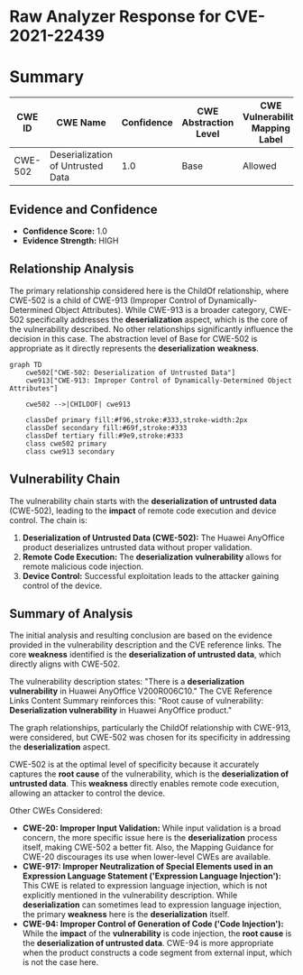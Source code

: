 # Raw Analyzer Response for CVE-2021-22439

# Summary
| CWE ID | CWE Name | Confidence | CWE Abstraction Level | CWE Vulnerability Mapping Label | CWE-Vulnerability Mapping Notes |
|---|---|---|---|---|---|
| CWE-502 | Deserialization of Untrusted Data | 1.0 | Base | Allowed | Primary CWE |

## Evidence and Confidence

*   **Confidence Score:** 1.0
*   **Evidence Strength:** HIGH

## Relationship Analysis
The primary relationship considered here is the ChildOf relationship, where CWE-502 is a child of CWE-913 (Improper Control of Dynamically-Determined Object Attributes). While CWE-913 is a broader category, CWE-502 specifically addresses the **deserialization** aspect, which is the core of the vulnerability described. No other relationships significantly influence the decision in this case. The abstraction level of Base for CWE-502 is appropriate as it directly represents the **deserialization** **weakness**.

```mermaid
graph TD
    cwe502["CWE-502: Deserialization of Untrusted Data"]
    cwe913["CWE-913: Improper Control of Dynamically-Determined Object Attributes"]
    
    cwe502 -->|CHILDOF| cwe913
    
    classDef primary fill:#f96,stroke:#333,stroke-width:2px
    classDef secondary fill:#69f,stroke:#333
    classDef tertiary fill:#9e9,stroke:#333
    class cwe502 primary
    class cwe913 secondary
```

## Vulnerability Chain
The vulnerability chain starts with the **deserialization of untrusted data** (CWE-502), leading to the **impact** of remote code execution and device control. The chain is:
1.  **Deserialization of Untrusted Data (CWE-502):** The Huawei AnyOffice product deserializes untrusted data without proper validation.
2.  **Remote Code Execution:** The **deserialization** **vulnerability** allows for remote malicious code injection.
3.  **Device Control:** Successful exploitation leads to the attacker gaining control of the device.

## Summary of Analysis
The initial analysis and resulting conclusion are based on the evidence provided in the vulnerability description and the CVE reference links. The core **weakness** identified is the **deserialization of untrusted data**, which directly aligns with CWE-502.

The vulnerability description states: "There is a **deserialization vulnerability** in Huawei AnyOffice V200R006C10."
The CVE Reference Links Content Summary reinforces this: "Root cause of vulnerability: **Deserialization vulnerability** in Huawei AnyOffice product."

The graph relationships, particularly the ChildOf relationship with CWE-913, were considered, but CWE-502 was chosen for its specificity in addressing the **deserialization** aspect.

CWE-502 is at the optimal level of specificity because it accurately captures the **root cause** of the vulnerability, which is the **deserialization of untrusted data**. This **weakness** directly enables remote code execution, allowing an attacker to control the device.

Other CWEs Considered:

*   **CWE-20: Improper Input Validation:** While input validation is a broad concern, the more specific issue here is the **deserialization** process itself, making CWE-502 a better fit. Also, the Mapping Guidance for CWE-20 discourages its use when lower-level CWEs are available.
*   **CWE-917: Improper Neutralization of Special Elements used in an Expression Language Statement ('Expression Language Injection'):** This CWE is related to expression language injection, which is not explicitly mentioned in the vulnerability description. While **deserialization** can sometimes lead to expression language injection, the primary **weakness** here is the **deserialization** itself.
*   **CWE-94: Improper Control of Generation of Code ('Code Injection'):** While the **impact** of the **vulnerability** is code injection, the **root cause** is the **deserialization of untrusted data**. CWE-94 is more appropriate when the product constructs a code segment from external input, which is not the case here.